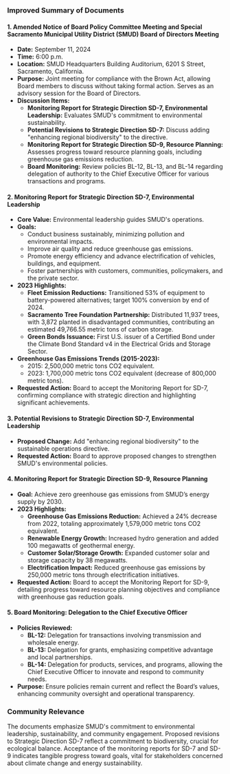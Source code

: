 ### Improved Summary of Documents

#### 1. **Amended Notice of Board Policy Committee Meeting and Special Sacramento Municipal Utility District (SMUD) Board of Directors Meeting**
- **Date:** September 11, 2024
- **Time:** 6:00 p.m.
- **Location:** SMUD Headquarters Building Auditorium, 6201 S Street, Sacramento, California.
- **Purpose:** Joint meeting for compliance with the Brown Act, allowing Board members to discuss without taking formal action. Serves as an advisory session for the Board of Directors.
- **Discussion Items:**
  - **Monitoring Report for Strategic Direction SD-7, Environmental Leadership:** Evaluates SMUD's commitment to environmental sustainability.
  - **Potential Revisions to Strategic Direction SD-7:** Discuss adding "enhancing regional biodiversity" to the directive.
  - **Monitoring Report for Strategic Direction SD-9, Resource Planning:** Assesses progress toward resource planning goals, including greenhouse gas emissions reduction.
  - **Board Monitoring:** Review policies BL-12, BL-13, and BL-14 regarding delegation of authority to the Chief Executive Officer for various transactions and programs.

#### 2. **Monitoring Report for Strategic Direction SD-7, Environmental Leadership**
- **Core Value:** Environmental leadership guides SMUD's operations.
- **Goals:**
  - Conduct business sustainably, minimizing pollution and environmental impacts.
  - Improve air quality and reduce greenhouse gas emissions.
  - Promote energy efficiency and advance electrification of vehicles, buildings, and equipment.
  - Foster partnerships with customers, communities, policymakers, and the private sector.
- **2023 Highlights:**
  - **Fleet Emission Reductions:** Transitioned 53% of equipment to battery-powered alternatives; target 100% conversion by end of 2024.
  - **Sacramento Tree Foundation Partnership:** Distributed 11,937 trees, with 3,872 planted in disadvantaged communities, contributing an estimated 49,766.55 metric tons of carbon storage.
  - **Green Bonds Issuance:** First U.S. issuer of a Certified Bond under the Climate Bond Standard v4 in the Electrical Grids and Storage Sector.
- **Greenhouse Gas Emissions Trends (2015-2023):**
  - 2015: 2,500,000 metric tons CO2 equivalent.
  - 2023: 1,700,000 metric tons CO2 equivalent (decrease of 800,000 metric tons).
- **Requested Action:** Board to accept the Monitoring Report for SD-7, confirming compliance with strategic direction and highlighting significant achievements.

#### 3. **Potential Revisions to Strategic Direction SD-7, Environmental Leadership**
- **Proposed Change:** Add "enhancing regional biodiversity" to the sustainable operations directive.
- **Requested Action:** Board to approve proposed changes to strengthen SMUD's environmental policies.

#### 4. **Monitoring Report for Strategic Direction SD-9, Resource Planning**
- **Goal:** Achieve zero greenhouse gas emissions from SMUD’s energy supply by 2030.
- **2023 Highlights:**
  - **Greenhouse Gas Emissions Reduction:** Achieved a 24% decrease from 2022, totaling approximately 1,579,000 metric tons CO2 equivalent.
  - **Renewable Energy Growth:** Increased hydro generation and added 100 megawatts of geothermal energy.
  - **Customer Solar/Storage Growth:** Expanded customer solar and storage capacity by 38 megawatts.
  - **Electrification Impact:** Reduced greenhouse gas emissions by 250,000 metric tons through electrification initiatives.
- **Requested Action:** Board to accept the Monitoring Report for SD-9, detailing progress toward resource planning objectives and compliance with greenhouse gas reduction goals.

#### 5. **Board Monitoring: Delegation to the Chief Executive Officer**
- **Policies Reviewed:**
  - **BL-12:** Delegation for transactions involving transmission and wholesale energy.
  - **BL-13:** Delegation for grants, emphasizing competitive advantage and local partnerships.
  - **BL-14:** Delegation for products, services, and programs, allowing the Chief Executive Officer to innovate and respond to community needs.
- **Purpose:** Ensure policies remain current and reflect the Board’s values, enhancing community oversight and operational transparency.

### Community Relevance
The documents emphasize SMUD's commitment to environmental leadership, sustainability, and community engagement. Proposed revisions to Strategic Direction SD-7 reflect a commitment to biodiversity, crucial for ecological balance. Acceptance of the monitoring reports for SD-7 and SD-9 indicates tangible progress toward goals, vital for stakeholders concerned about climate change and energy sustainability.
